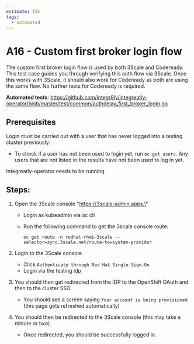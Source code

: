 ```yaml
---
estimate: 15m
tags:
  - automated
---
```


# A16 - Custom first broker login flow

The custom first broker login flow is used by both 3Scale and Codeready. This test case guides you through verifying this auth flow via 3Scale. Once this works with 3Scale, it should also work for Codeready as both are using the same flow. No further tests for Codeready is required.

**Automated tests**: https://github.com/integr8ly/integreatly-operator/blob/master/test/common/authdelay_first_broker_login.go

## Prerequisites

Login must be carried out with a user that has never logged into a testing cluster previously.

- To check if a user has not been used to login yet, run `oc get users`. Any users that are not listed in the results have not been used to log in yet.

Integreatly-operator needs to be running

## Steps:

1. Open the 3Scale console "https://3scale-admin.apps.\<cluster-subdomain>"

   - Login as kubeadmin via oc cli
   - Run the following command to get the 3scale console route:

     `oc get route -n redhat-rhmi-3scale --selector=zync.3scale.net/route-to=system-provider`

2. Login to the 3Scale console

   - Click `Authenticate through Red Hat Single Sign-On`
   - Login via the testing idp

3. You should then get redirected from the IDP to the OpenShift OAuth and then to the cluster SSO.

   - You should see a screen saying `Your account is being provisioned` (this page gets refreshed automatically)

4. You should then be redirected to the 3Scale console (this may take a minute or two).
   - Once redirected, you should be successfully logged in.
